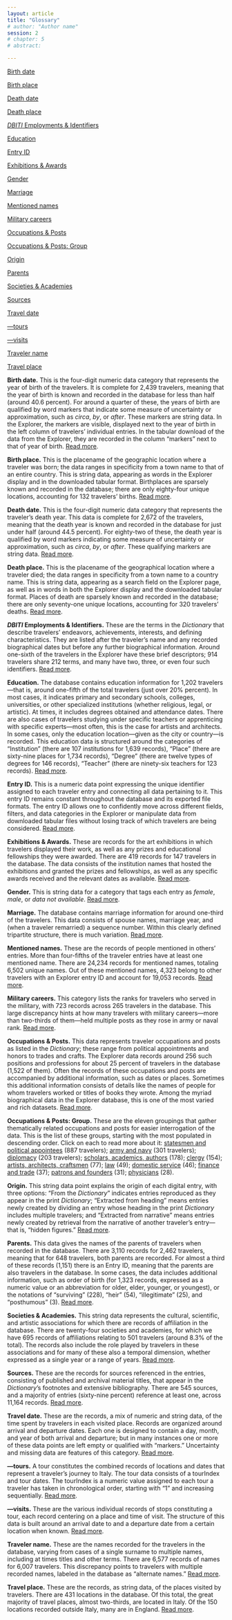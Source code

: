 ```yaml
---
layout: article
title: "Glossary"
# author: "Author name"
session: 2
# chapter: 5
# abstract:

---
```

<div class="post-abstract">
    <p><a href="#paragraph-1">Birth date </a></p>
    <p><a href="#paragraph-2">Birth place </a></p>
    <p><a href="#paragraph-3">Death date </a></p>
    <p><a href="#paragraph-4">Death place </a></p>
    <p><a href="#paragraph-5"><em>DBITI</em> Employments &amp; Identifiers </a></p>
    <p><a href="#paragraph-6">Education </a></p>
    <p><a href="#paragraph-7">Entry ID </a></p>
    <p><a href="#paragraph-8">Exhibitions &amp; Awards </a></p>
    <p><a href="#paragraph-9">Gender </a></p>
    <p><a href="#paragraph-10">Marriage </a></p>
    <p><a href="#paragraph-11">Mentioned names </a></p>
    <p><a href="#paragraph-12">Military careers </a></p>
    <p><a href="#paragraph-13">Occupations &amp; Posts </a></p>
    <p><a href="#paragraph-14">Occupations &amp; Posts: Group </a></p>
    <p><a href="#paragraph-15">Origin </a></p>
    <p><a href="#paragraph-16">Parents </a></p>
    <p><a href="#paragraph-17">Societies &amp; Academies </a></p>
    <p><a href="#paragraph-18">Sources </a></p>
    <p><a href="#paragraph-19">Travel date </a></p>
    <p><a href="#paragraph-20">—tours</a></p>
    <p><a href="#paragraph-21">—visits </a></p>
    <p><a href="#paragraph-22">Traveler name</a></p>
    <p><a href="#paragraph-23">Travel place</a></p>
</div>

**Birth date.** This is the four-digit numeric data category that represents the year of birth of the travelers. It is complete for 2,439 travelers, meaning that the year of birth is known and recorded in the database for less than half (around 40.6 percent). For around a quarter of these, the years of birth are qualified by word markers that indicate some measure of uncertainty or approximation, such as *circa*, *by*, or *after*. These markers are string data. In the Explorer, the markers are visible, displayed next to the year of birth in the left column of travelers&rsquo; individual entries. In the tabular download of the data from the Explorer, they are recorded in the column &ldquo;markers&rdquo; next to that of year of birth. [Read more](https://aworldmadebytravel.supdigital.org/presenting-the-data#birth-date).

**Birth place.** This is the placename of the geographic location where a traveler was born; the data ranges in specificity from a town name to that of an entire country. This is string data, appearing as words in the Explorer display and in the downloaded tabular format. Birthplaces are sparsely known and recorded in the database; there are only eighty-four unique locations, accounting for 132 travelers&rsquo; births. [Read more](https://aworldmadebytravel.supdigital.org/presenting-the-data#birth-place).

**Death date.** This is the four-digit numeric data category that represents the traveler&rsquo;s death year. This data is complete for 2,672 of the travelers, meaning that the death year is known and recorded in the database for just under half (around 44.5 percent). For eighty-two of these, the death year is qualified by word markers indicating some measure of uncertainty or approximation, such as *circa*, *by*, or *after*. These qualifying markers are string data. [Read more](https://aworldmadebytravel.supdigital.org/presenting-the-data#death-date).

**Death place.** This is the placename of the geographical location where a traveler died; the data ranges in specificity from a town name to a country name. This is string data, appearing as a search field on the Explorer page, as well as in words in both the Explorer display and the downloaded tabular format. Places of death are sparsely known and recorded in the database; there are only seventy-one unique locations, accounting for 320 travelers&rsquo; deaths. [Read more](https://aworldmadebytravel.supdigital.org/presenting-the-data#death-place).

**<em>DBITI</em> Employments &amp; Identifiers.** These are the terms in the *Dictionary* that describe travelers&rsquo; endeavors, achievements, interests, and defining characteristics. They are listed after the traveler&rsquo;s name and any recorded biographical dates but before any further biographical information. Around one-sixth of the travelers in the Explorer have these brief descriptors; 914 travelers share 212 terms, and many have two, three, or even four such identifiers. [Read more](https://aworldmadebytravel.supdigital.org/presenting-the-data#paragraph-41).

**Education.** The database contains education information for 1,202 travelers&mdash;that is, around one-fifth of the total travelers (just over 20% percent). In most cases, it indicates primary and secondary schools, colleges, universities, or other specialized institutions (whether religious, legal, or artistic). At times, it includes degrees obtained and attendance dates. There are also cases of travelers studying under specific teachers or apprenticing with specific experts&mdash;most often, this is the case for artists and architects. In some cases, only the education location&mdash;given as the city or country&mdash;is recorded. This education data is structured around the categories of &ldquo;Institution&rdquo; (there are 107 institutions for 1,639 records), &ldquo;Place&rdquo; (there are sixty-nine places for 1,734 records), &ldquo;Degree&rdquo; (there are twelve types of degrees for 146 records), &ldquo;Teacher&rdquo; (there are ninety-six teachers for 123 records). [Read more](https://aworldmadebytravel.supdigital.org/presenting-the-data#education).

**Entry ID.** This is a numeric data point expressing the unique identifier assigned to each traveler entry and connecting all data pertaining to it. This entry ID remains constant throughout the database and its exported file formats. The entry ID allows one to confidently move across different fields, filters, and data categories in the Explorer or manipulate data from downloaded tabular files without losing track of which travelers are being considered. [Read more](https://aworldmadebytravel.supdigital.org/presenting-the-data#entry-id).

**Exhibitions &amp; Awards.** These are records for the art exhibitions in which travelers displayed their work, as well as any prizes and educational fellowships they were awarded. There are 419 records for 147 travelers in the database. The data consists of the institution names that hosted the exhibitions and granted the prizes and fellowships, as well as any specific awards received and the relevant dates as available. [Read more](https://aworldmadebytravel.supdigital.org/presenting-the-data#paragraph-65).

**Gender.** This is string data for a category that tags each entry as *female*, *male*, or *data not available*. [Read more](https://aworldmadebytravel.supdigital.org/presenting-the-data#gender).

**Marriage.** The database contains marriage information for around one-third of the travelers. This data consists of spouse names, marriage year, and (when a traveler remarried) a sequence number. Within this clearly defined tripartite structure, there is much variation. [Read more](https://aworldmadebytravel.supdigital.org/presenting-the-data#marriage).

**Mentioned names.** These are the records of people mentioned in others&rsquo; entries. More than four-fifths of the traveler entries have at least one mentioned name. There are 24,234 records for mentioned names, totaling 6,502 unique names. Out of these mentioned names, 4,323 belong to other travelers with an Explorer entry ID and account for 19,053 records. [Read more](https://aworldmadebytravel.supdigital.org/presenting-the-data#mentioned-names).

**Military careers.** This category lists the ranks for travelers who served in the military, with 723 records across 265 travelers in the database. This large discrepancy hints at how many travelers with military careers&mdash;more than two-thirds of them&mdash;held multiple posts as they rose in army or naval rank. [Read more](https://aworldmadebytravel.supdigital.org/presenting-the-data#military-careers).

**Occupations &amp; Posts.** This data represents traveler occupations and posts as listed in the *Dictionary*; these range from political appointments and honors to trades and crafts. The Explorer data records around 256 such positions and professions for about 25 percent of travelers in the database (1,522 of them). Often the records of these occupations and posts are accompanied by additional information, such as dates or places. Sometimes this additional information consists of details like the names of people for whom travelers worked or titles of books they wrote. Among the myriad biographical data in the Explorer database, this is one of the most varied and rich datasets. [Read more](https://aworldmadebytravel.supdigital.org/presenting-the-data#paragraph-47).

**Occupations &amp; Posts: Group.** These are the eleven groupings that gather thematically related occupations and posts for easier interrogation of the data. This is the list of these groups, starting with the most populated in descending order. Click on each to read more about it: [statesmen and political appointees](https://aworldmadebytravel.supdigital.org/presenting-the-data#paragraph-48) (887 travelers); [army and navy](https://aworldmadebytravel.supdigital.org/presenting-the-data#paragraph-49) (301 travelers); [diplomacy](https://aworldmadebytravel.supdigital.org/presenting-the-data#paragraph-50) (203 travelers); [scholars, academics, authors](https://aworldmadebytravel.supdigital.org/presenting-the-data#paragraph-51) (178); [clergy](https://aworldmadebytravel.supdigital.org/presenting-the-data#paragraph-52) (154); [artists, architects, craftsmen](https://aworldmadebytravel.supdigital.org/presenting-the-data#paragraph-53) (77); [law](https://aworldmadebytravel.supdigital.org/presenting-the-data#paragraph-54) (49); [domestic service](https://aworldmadebytravel.supdigital.org/presenting-the-data#paragraph-55) (46); [finance and trade](https://aworldmadebytravel.supdigital.org/presenting-the-data#paragraph-56) (37); [patrons and founders](https://aworldmadebytravel.supdigital.org/presenting-the-data#paragraph-57) (31); [physicians](https://aworldmadebytravel.supdigital.org/presenting-the-data#paragraph-58) (28).

**Origin.** This string data point explains the origin of each digital entry, with three options: &ldquo;From the *Dictionary*&rdquo; indicates entries reproduced as they appear in the print *Dictionary*; &ldquo;Extracted from heading&rdquo; means entries newly created by dividing an entry whose heading in the print *Dictionary* includes multiple travelers; and &ldquo;Extracted from narrative&rdquo; means entries newly created by retrieval from the narrative of another traveler&rsquo;s entry&mdash;that is, &ldquo;hidden figures.&rdquo; [Read more](https://aworldmadebytravel.supdigital.org/presenting-the-data#entry-origin).

**Parents.** This data gives the names of the parents of travelers when recorded in the database. There are 3,110 records for 2,462 travelers, meaning that for 648 travelers, both parents are recorded. For almost a third of these records (1,151) there is an Entry ID, meaning that the parents are also travelers in the database. In some cases, the data includes additional information, such as order of birth (for 1,323 records, expressed as a numeric value or an abbreviation for older, elder, younger, or youngest), or the notations of &ldquo;surviving&rdquo; (228), &ldquo;heir&rdquo; (54), &ldquo;illegitimate&rdquo; (25), and &ldquo;posthumous&rdquo; (3). [Read more](https://aworldmadebytravel.supdigital.org/presenting-the-data#parents).

**Societies &amp; Academies.** This string data represents the cultural, scientific, and artistic associations for which there are records of affiliation in the database. There are twenty-four societies and academies, for which we have 695 records of affiliations relating to 501 travelers (around 8.3% of the total). The records also include the role played by travelers in these associations and for many of these also a temporal dimension, whether expressed as a single year or a range of years. [Read more](https://aworldmadebytravel.supdigital.org/presenting-the-data#paragraph-62).

**Sources.** These are the records for sources referenced in the entries, consisting of published and archival material titles, that appear in the *Dictionary*&rsquo;s footnotes and extensive bibliography. There are 545 sources, and a majority of entries (sixty-nine percent) reference at least one, across 11,164 records. [Read more](https://aworldmadebytravel.supdigital.org/presenting-the-data#sources).

**Travel date.** These are the records, a mix of numeric and string data, of the time spent by travelers in each visited place. Records are organized around arrival and departure dates. Each one is designed to contain a day, month, and year of both arrival and departure; but in many instances one or more of these data points are left empty or qualified with &ldquo;markers.&rdquo; Uncertainty and missing data are features of this category. [Read more](https://aworldmadebytravel.supdigital.org/presenting-the-data#travel-date).

**—tours.** A tour constitutes the combined records of locations and dates that represent a traveler&rsquo;s journey to Italy. The tour data consists of a tourIndex and tour dates. The tourIndex is a numeric value assigned to each tour a traveler has taken in chronological order, starting with &ldquo;1&rdquo; and increasing sequentially. [Read more](https://aworldmadebytravel.supdigital.org/presenting-the-data#tours).

**—visits.** These are the various individual records of stops constituting a tour, each record centering on a place and time of visit. The structure of this data is built around an arrival date to and a departure date from a certain location when known. [Read more](https://aworldmadebytravel.supdigital.org/presenting-the-data#visits).

**Traveler name.** These are the names recorded for the travelers in the database, varying from cases of a single surname to multiple names, including at times titles and other terms. There are 6,577 records of names for 6,007 travelers. This discrepancy points to travelers with multiple recorded names, labeled in the database as &ldquo;alternate names.&rdquo; [Read more](https://aworldmadebytravel.supdigital.org/presenting-the-data#traveler-name).

**Travel place.** These are the records, as string data, of the places visited by travelers. There are 431 locations in the database. Of this total, the great majority of travel places, almost two-thirds, are located in Italy. Of the 150 locations recorded outside Italy, many are in England. [Read more](https://aworldmadebytravel.supdigital.org/presenting-the-data#travel-place).
